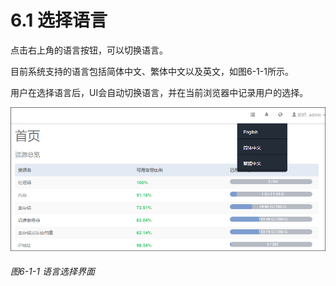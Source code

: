 # 6.1 选择语言

点击右上角的语言按钮，可以切换语言。

目前系统支持的语言包括简体中文、繁体中文以及英文，如图6-1-1所示。 

用户在选择语言后，UI会自动切换语言，并在当前浏览器中记录用户的选择。

![png](../images/6-1-1.png "图6-1-1 语言选择界面")
###### 图6-1-1 语言选择界面  


